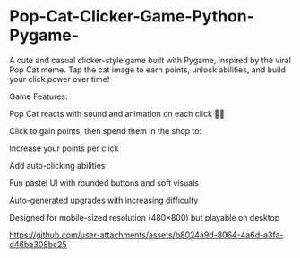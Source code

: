 # Pop-Cat-Clicker-Game-Python-Pygame-
A cute and casual clicker-style game built with Pygame, inspired by the viral Pop Cat meme. Tap the cat image to earn points, unlock abilities, and build your click power over time!

Game Features:

Pop Cat reacts with sound and animation on each click 🎵🐱

Click to gain points, then spend them in the shop to:

Increase your points per click

Add auto-clicking abilities

Fun pastel UI with rounded buttons and soft visuals

Auto-generated upgrades with increasing difficulty

Designed for mobile-sized resolution (480×800) but playable on desktop

https://github.com/user-attachments/assets/b8024a9d-8064-4a6d-a3fa-d46be308bc25

